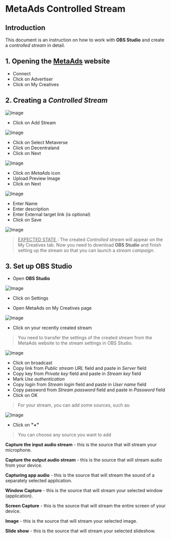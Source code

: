 # MetaAds Controlled Stream

## Introduction

This document is an instruction on how to work with **OBS Studio** and create a *controlled stream* in detail.

## 1. Opening the [**MetaAds**](https://metaads.team/main/) website

* Connect
* Click on Advertiser
* Click on My Creatives

## 2. Creating a *Controlled Stream*

![Image](./media/1.png)

* Click on Add Stream

![Image](./media/2.png)

* Click on Select Metaverse
* Click on Decentraland
* Click on Next

![Image](./media/3.png)

* Click on *MetaAds* icon
* Upload Preview Image
* Click on Next

![Image](./media/4.png)

* Enter Name
* Enter description
* Enter External target link (is optional)
* Click on Save

![Image](./media/5.png)

> <u> EXPECTED STATE </u>: The created *Controlled stream* will appear on the My Creatives tab. Now you need to download **OBS Studio** and finish setting up the stream so that you can launch a *stream campaign*.

## 3. Set up **OBS Studio**

* Open **OBS Studio**

![Image](./media/7.png)

* Click on Settings

* Open MetaAds on My Creatives page

![Image](./media/8.png)

* Click on your recently created stream

> You need to transfer the settings of the created stream from the MetaAds website to the stream settings in OBS Studio.

![Image](./media/6.png)

* Click on broadcast
* Copy link from *Public stream URL* field and paste in *Server* field
* Copy key from *Private key* field and paste in *Stream key* field
* Mark *Use authentication* 
* Copy login from *Stream login* field and paste in *User name* field
* Copy password from *Stream password* field and paste in *Password* field
* Click on OK

> For your stream, you can add some sources, such as:

![Image](./media/9.png)

* Click on **"+"**

> You can choose any source you want to add

**Capture the input audio stream** - this is the source that will stream your microphone.

**Capture the output audio stream** - this is the source that will stream audio from your device.

**Capturing app audio** - this is the source that will stream the sound of a separately selected application.

**Window Capture** - this is the source that will stream your selected window (application).

**Screen Capture** - this is the source that will stream the entire screen of your device.

**Image** - this is the source that will stream your selected image.

**Slide show** - this is the source that will stream your selected slideshow.